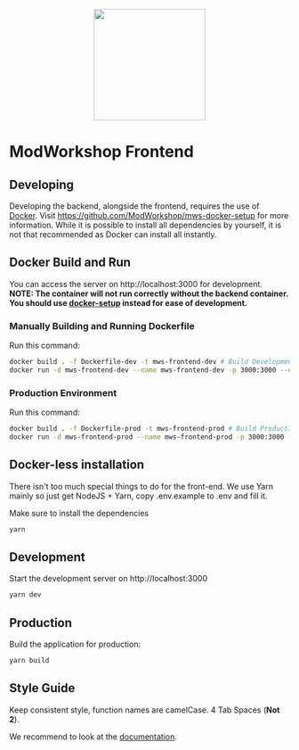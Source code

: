 <p align="center"><a href="https://modworkshop.net" target="_blank"><img src="https://modworkshop.net/assets/mws_logo_white.svg" width="200"></a></p>

# ModWorkshop Frontend

## Developing
Developing the backend, alongside the frontend, requires the use of [Docker](https://www.docker.com/).
Visit https://github.com/ModWorkshop/mws-docker-setup for more information.
While it is possible to install all dependencies by yourself, it is not that recommended as Docker can install all instantly.

## Docker Build and Run

You can access the server on http://localhost:3000 for development.<br>
**NOTE: The container will not run correctly without the backend container. You should use [docker-setup](https://github.com/ModWorkshop/mws-docker-setup) instead for ease of development.**

### Manually Building and Running Dockerfile

Run this command:

```bash
docker build . -f Dockerfile-dev -t mws-frontend-dev # Build Development Image
docker run -d mws-frontend-dev --name mws-frontend-dev -p 3000:3000 --env-file .env # Run Image as Container (name: mws-frontend-dev)
```

### Production Environment

Run this command:

```bash
docker build . -f Dockerfile-prod -t mws-frontend-prod # Build Production Image
docker run -d mws-frontend-prod --name mws-frontend-prod -p 3000:3000 --env-file .env # Run Image as Container (name: mws-frontend-prod)
```

## Docker-less installation
There isn't too much special things to do for the front-end.
We use Yarn mainly so just get NodeJS + Yarn, copy .env.example to .env and fill it.

Make sure to install the dependencies
```bash
yarn
```

## Development
Start the development server on http://localhost:3000

```bash
yarn dev
```

## Production

Build the application for production:

```bash
yarn build
```

## Style Guide
Keep consistent style, function names are camelCase. 4 Tab Spaces (**Not 2**).


We recommend to look at the [documentation](https://nuxt.com).
